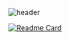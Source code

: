 ![header](https://capsule-render.vercel.app/api?type=waving&color=gradient&customColorList=0,2,2,5,30&height=350&section=header&text=kmbae&fontSize=90&capsule_render&animation=fadeIn)

[![Readme Card](https://github.com/Lifecream/2022-Ctrl-C-Activities)](https://github.com/Lifecream/2022-Ctrl-C-Activities)
